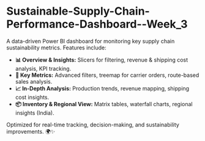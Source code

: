 # Sustainable-Supply-Chain-Performance-Dashboard--Week_3

A data-driven Power BI dashboard for monitoring key supply chain sustainability metrics. Features include:  

- **📊 Overview & Insights:** Slicers for filtering, revenue & shipping cost analysis, KPI tracking.  
- **📌 Key Metrics:** Advanced filters, treemap for carrier orders, route-based sales analysis.  
- **📈 In-Depth Analysis:** Production trends, revenue mapping, shipping cost insights.  
- **📦 Inventory & Regional View:** Matrix tables, waterfall charts, regional insights (India).  

Optimized for real-time tracking, decision-making, and sustainability improvements. 🌍✨
